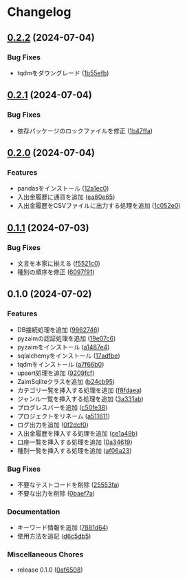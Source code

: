 # Changelog

## [0.2.2](https://github.com/ryohidaka/zaim-sqlite/compare/v0.2.1...v0.2.2) (2024-07-04)


### Bug Fixes

* tqdmをダウングレード ([1b55efb](https://github.com/ryohidaka/zaim-sqlite/commit/1b55efb519bd81130e13b87fc4d95c0be28a452d))

## [0.2.1](https://github.com/ryohidaka/zaim-sqlite/compare/v0.2.0...v0.2.1) (2024-07-04)


### Bug Fixes

* 依存パッケージのロックファイルを修正 ([1b47ffa](https://github.com/ryohidaka/zaim-sqlite/commit/1b47ffa758dc14235cc9f40062a3543c9aaa7e04))

## [0.2.0](https://github.com/ryohidaka/zaim-sqlite/compare/v0.1.1...v0.2.0) (2024-07-04)


### Features

* pandasをインストール ([12a1ec0](https://github.com/ryohidaka/zaim-sqlite/commit/12a1ec09ac25786c0245ec53a8f7e54d49b41c6e))
* 入出金履歴に通貨を追加 ([ea80e65](https://github.com/ryohidaka/zaim-sqlite/commit/ea80e65caa64d197896627bae39ea2db311bf7a8))
* 入出金履歴をCSVファイルに出力する処理を追加 ([1c052e0](https://github.com/ryohidaka/zaim-sqlite/commit/1c052e01e41a0fd8cbaa50b30903a536f40a34c2))

## [0.1.1](https://github.com/ryohidaka/zaim-sqlite/compare/v0.1.0...v0.1.1) (2024-07-03)


### Bug Fixes

* 文言を本家に揃える ([f5521c0](https://github.com/ryohidaka/zaim-sqlite/commit/f5521c0fa0ad8b32658c1d4e0f3b43454ed72aae))
* 種別の順序を修正 ([6097f91](https://github.com/ryohidaka/zaim-sqlite/commit/6097f91bc6c5a015b66f0007012a7f074c52fa25))

## 0.1.0 (2024-07-02)


### Features

* DB接続処理を追加 ([9962746](https://github.com/ryohidaka/zaim-sqlite/commit/996274652aec65bafa9da2955e3668170984f849))
* pyzaimの認証処理を追加 ([19e07c6](https://github.com/ryohidaka/zaim-sqlite/commit/19e07c6c5c8487bf8dc94b91386f728fb976914c))
* pyzaimをインストール ([a1487e4](https://github.com/ryohidaka/zaim-sqlite/commit/a1487e4a77e17953bcdee33626e80f7234c76596))
* sqlalchemyをインストール ([17adfbe](https://github.com/ryohidaka/zaim-sqlite/commit/17adfbebdf3e93dd4f6c69680915924ef223c20b))
* tqdmをインストール ([a7f66b0](https://github.com/ryohidaka/zaim-sqlite/commit/a7f66b08e7a34e29dabd659983a179245b5a4d28))
* upsert処理を追加 ([9209fcf](https://github.com/ryohidaka/zaim-sqlite/commit/9209fcfb1b451e9f5ee58eec8e6e328e2b69683c))
* ZaimSqliteクラスを追加 ([b24cb95](https://github.com/ryohidaka/zaim-sqlite/commit/b24cb952ff73cf27e63f52e981fdcd39fa4dba39))
* カテゴリ一覧を挿入する処理を追加 ([f8fdaea](https://github.com/ryohidaka/zaim-sqlite/commit/f8fdaea10641d0c0efdb4091d61e0bf4551dc8ea))
* ジャンル一覧を挿入する処理を追加 ([3a331ab](https://github.com/ryohidaka/zaim-sqlite/commit/3a331abc87f0921eb94d361772705b803900b9db))
* プログレスバーを追加 ([c50fe38](https://github.com/ryohidaka/zaim-sqlite/commit/c50fe3883a067df5508522775038f40fe19d5e5e))
* プロジェクトをリネーム ([a511611](https://github.com/ryohidaka/zaim-sqlite/commit/a511611c9d25308139931f6d04b62a784745c9e5))
* ログ出力を追加 ([0f2dcf0](https://github.com/ryohidaka/zaim-sqlite/commit/0f2dcf06c6a9578155dff7af965cf823196de340))
* 入出金履歴を挿入する処理を追加 ([ce1a49b](https://github.com/ryohidaka/zaim-sqlite/commit/ce1a49bdf60174f72ee457b09be9d0c472f27615))
* 口座一覧を挿入する処理を追加 ([0a34619](https://github.com/ryohidaka/zaim-sqlite/commit/0a34619838721be3f60f76fbc8a4fd2e83666f04))
* 種別一覧を挿入する処理を追加 ([af06a23](https://github.com/ryohidaka/zaim-sqlite/commit/af06a23a69eeb75f6b4f4999cfd9591f3de703da))


### Bug Fixes

* 不要なテストコードを削除 ([25553fa](https://github.com/ryohidaka/zaim-sqlite/commit/25553fa0896396da9e88f41d97510e93e9d4fddb))
* 不要な出力を削除 ([0baef7a](https://github.com/ryohidaka/zaim-sqlite/commit/0baef7aff63986ccc40c983ca05ba38a0f58abdd))


### Documentation

* キーワード情報を追加 ([7881d64](https://github.com/ryohidaka/zaim-sqlite/commit/7881d64c9a8546a26c57cf1d6419ffe51c1b4507))
* 使用方法を追記 ([d6c5db5](https://github.com/ryohidaka/zaim-sqlite/commit/d6c5db5007e94341e3c2cf55512f514490f62597))


### Miscellaneous Chores

* release 0.1.0 ([0af6508](https://github.com/ryohidaka/zaim-sqlite/commit/0af650859628a35c1bdc5116170e7298d563ea6c))
